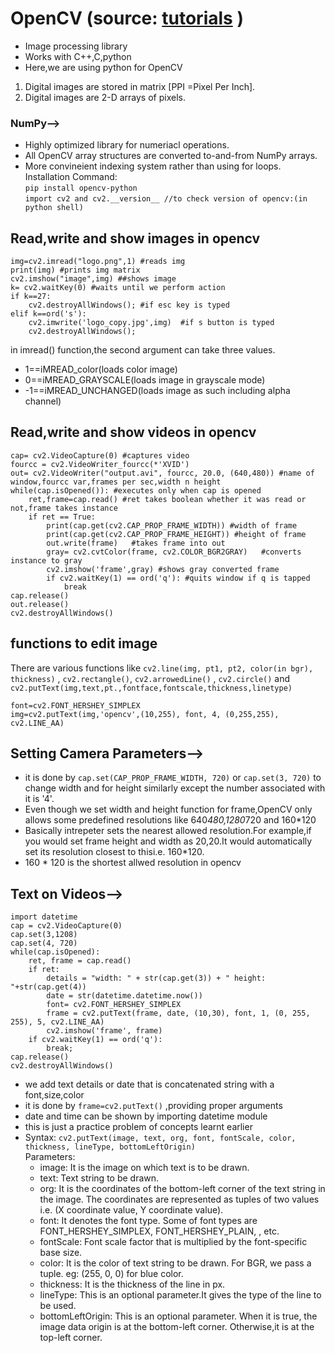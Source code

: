 # OpenCV (source: [tutorials](https://www.youtube.com/watch?v=kdLM6AOd2vc&list=PLS1QulWo1RIa7D1O6skqDQ-JZ1GGHKK-K) )
* Image processing library
* Works with C++,C,python
* Here,we are using python for OpenCV<br>
1. Digital images are stored in matrix [PPI =Pixel Per Inch].<br>
2. Digital images are 2-D arrays of pixels.<br>
### NumPy-->
* Highly optimized library for numeriacl operations.
* All OpenCV array structures are converted to-and-from NumPy arrays.
* More convineient indexing system rather than using for loops.
Installation Command:<br>
`pip install opencv-python`<br>
`import cv2 and cv2.__version__ //to check version of opencv:(in python shell)`

## Read,write and show images in opencv
```import cv2
img=cv2.imread("logo.png",1) #reads img
print(img) #prints img matrix
cv2.imshow("image",img) ##shows image
k= cv2.waitKey(0) #waits until we perform action
if k==27:
	cv2.destroyAllWindows(); #if esc key is typed
elif k==ord('s'):
	cv2.imwrite('logo_copy.jpg',img)  #if s button is typed 
	cv2.destroyAllWindows();
```
in imread() function,the second argument can take three values.
* 1==iMREAD_color(loads color image)
* 0==iMREAD_GRAYSCALE(loads image in grayscale mode)
* -1==iMREAD_UNCHANGED(loads image as such including alpha channel)

## Read,write and show videos in opencv
```import cv2
cap= cv2.VideoCapture(0) #captures video
fourcc = cv2.VideoWriter_fourcc(*'XVID')
out= cv2.VideoWriter("output.avi", fourcc, 20.0, (640,480)) #name of window,fourcc var,frames per sec,width n height
while(cap.isOpened()): #executes only when cap is opened
	ret,frame=cap.read() #ret takes boolean whether it was read or not,frame takes instance 
	if ret == True:
		print(cap.get(cv2.CAP_PROP_FRAME_WIDTH)) #width of frame
		print(cap.get(cv2.CAP_PROP_FRAME_HEIGHT)) #height of frame
		out.write(frame)   #takes frame into out
		gray= cv2.cvtColor(frame, cv2.COLOR_BGR2GRAY)   #converts instance to gray
		cv2.imshow('frame',gray) #shows gray converted frame
		if cv2.waitKey(1) == ord('q'): #quits window if q is tapped
			break
cap.release()
out.release()
cv2.destroyAllWindows()
```

## functions to edit image
There are various functions like ```cv2.line(img, pt1, pt2, color(in bgr), thickness)``` , ```cv2.rectangle()```, ```cv2.arrowedLine()``` , ```cv2.circle()``` and ```cv2.putText(img,text,pt.,fontface,fontscale,thickness,linetype)```
```img = cv2.imread('logo.png')
font=cv2.FONT_HERSHEY_SIMPLEX
img=cv2.putText(img,'opencv',(10,255), font, 4, (0,255,255), cv2.LINE_AA)
```

## Setting Camera Parameters-->
* it is done by ```cap.set(CAP_PROP_FRAME_WIDTH, 720)``` or ```cap.set(3, 720)``` to change width and for height similarly except the number associated with it is '4'.
* Even though we set width and height function for frame,OpenCV only allows some predefined resolutions like 640*480,1280*720 and 160*120
* Basically intrepeter sets the nearest allowed resolution.For example,if you would set frame height and width as 20,20.It would automatically set its resolution closest to thisi.e. 160*120.
* 160 * 120 is the shortest allwed resolution in opencv

## Text on Videos-->
```import cv2
import datetime
cap = cv2.VideoCapture(0)
cap.set(3,1208)
cap.set(4, 720)
while(cap.isOpened):
    ret, frame = cap.read()
    if ret:
        details = "width: " + str(cap.get(3)) + " height: "+str(cap.get(4))
        date = str(datetime.datetime.now())
        font= cv2.FONT_HERSHEY_SIMPLEX
        frame = cv2.putText(frame, date, (10,30), font, 1, (0, 255, 255), 5, cv2.LINE_AA)
        cv2.imshow('frame', frame)
    if cv2.waitKey(1) == ord('q'):
        break;
cap.release()
cv2.destroyAllWindows()
```
* we add text details or date that is concatenated string with a font,size,color
* it is done by ```frame=cv2.putText()``` ,providing proper arguments
* date and time can be shown by importing datetime module
* this is just a practice problem of concepts learnt earlier
* Syntax: ```cv2.putText(image, text, org, font, fontScale, color, thickness, lineType, bottomLeftOrigin)```<br>
Parameters:
	* image: It is the image on which text is to be drawn.
	* text: Text string to be drawn.
	* org: It is the coordinates of the bottom-left corner of the text string in the image. The coordinates are represented as 		  tuples of two values i.e. (X coordinate value, Y coordinate value).
	* font: It denotes the font type. Some of font types are FONT_HERSHEY_SIMPLEX, FONT_HERSHEY_PLAIN, , etc.
	* fontScale: Font scale factor that is multiplied by the font-specific base size.
	* color: It is the color of text string to be drawn. For BGR, we pass a tuple. eg: (255, 0, 0) for blue color.
	* thickness: It is the thickness of the line in px.
	* lineType: This is an optional parameter.It gives the type of the line to be used.
	* bottomLeftOrigin: This is an optional parameter. When it is true, the image data origin is at the bottom-left corner. 		  Otherwise,it is at the top-left corner.



